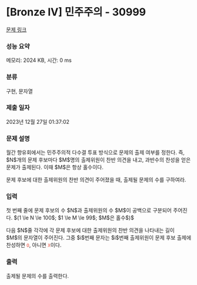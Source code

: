 # [Bronze IV] 민주주의 - 30999 

[문제 링크](https://www.acmicpc.net/problem/30999) 

### 성능 요약

메모리: 2024 KB, 시간: 0 ms

### 분류

구현, 문자열

### 제출 일자

2023년 12월 27일 01:37:02

### 문제 설명

<p>월간 향유회에서는 민주주의적 다수결 투표 방식으로 문제의 출제 여부를 정한다. 즉, $N$개의 문제 후보마다 $M$명의 출제위원이 찬반 의견을 내고, 과반수의 찬성을 얻은 문제가 출제된다. 이때 $M$은 항상 홀수이다.</p>

<p>문제 후보에 대한 출제위원의 찬반 의견이 주어졌을 때, 출제될 문제의 수를 구하여라.</p>

### 입력 

 <p>첫 번째 줄에 문제 후보의 수 $N$과 출제위원의 수 $M$이 공백으로 구분되어 주어진다. $(1 \le N \le 100$; $1 \le M \le 99$; $M$은 홀수$)$</p>

<p>다음 $N$줄 각각에 각 문제 후보에 대한 출제위원의 찬반 의견을 나타내는 길이 $M$의 문자열이 주어진다. 그중 $i$번째 문자는 $i$번째 출제위원이 문제 후보 출제에 찬성하면 <code><span style="color:#e74c3c;">O</span></code>, 아니면 <span style="color:#e74c3c;"><code>X</code></span>이다.</p>

### 출력 

 <p>출제될 문제의 수를 출력한다.</p>

